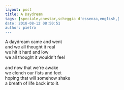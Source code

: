 ```yaml
---
layout: post
title: A Daydream
tags: [speciale,onestar,scheggia d'essenza,english,]
date: 2018-08-12 08:50:51
author: pietro
---
```

A daydream came and went<br/>and we all thought it real<br/>we hit it hard and low<br/>we all thought it wouldn't feel<br/><br/>and now that we're awake<br/>we clench our fists and feet<br/>hoping that will somehow shake<br/>a breath of life back into it.

